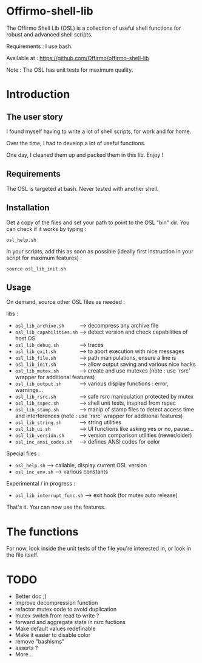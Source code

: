 Offirmo-shell-lib
=================

The Offirmo Shell Lib (OSL) is a collection of useful shell functions for robust and advanced shell scripts.

Requirements : I use bash.

Available at : https://github.com/Offirmo/offirmo-shell-lib

Note : The OSL has unit tests for maximum quality.


Introduction 
============

The user story
--------------
I found myself having to write a lot of shell scripts, for work and for home.

Over the time, I had to develop a lot of useful functions.

One day, I cleaned them up and packed them in this lib. Enjoy !

Requirements
------------
The OSL is targeted at bash. Never tested with another shell.

Installation
------------
Get a copy of the files and set your path to point to the OSL "bin" dir.
You can check if it works by typing :

 `osl_help.sh`
 
In your scripts, add this as soon as possible (ideally first instruction in your script for maximum features) :

 `source osl_lib_init.sh`

Usage
-----

On demand, source other OSL files as needed :

libs :
- `osl_lib_archive.sh     `  --> decompress any archive file
- `osl_lib_capabilities.sh`  --> detect version and check capabilities of host OS
- `osl_lib_debug.sh       `  --> traces
- `osl_lib_exit.sh        `  --> to abort execution with nice messages
- `osl_lib_file.sh        `  --> path manipulations, ensure a line is
- `osl_lib_init.sh        `  --> allow output saving and various nice hacks
- `osl_lib_mutex.sh       `  --> create and use mutexes (note : use 'rsrc' wrapper for additional features)
- `osl_lib_output.sh      `  --> various display functions : error, warnings...
- `osl_lib_rsrc.sh        `  --> safe rsrc manipulation protected by mutex
- `osl_lib_sspec.sh       `  --> shell unit tests, inspired from rspec
- `osl_lib_stamp.sh       `  --> manip of stamp files to detect access time and interferences (note : use 'rsrc' wrapper for additional features)
- `osl_lib_string.sh      `  --> string utilities
- `osl_lib_ui.sh          `  --> UI functions like asking yes or no, pause...
- `osl_lib_version.sh     `  --> version comparison utilities (newer/older)
- `osl_inc_ansi_codes.sh  `  --> defines ANSI codes for color

Special files :
- `osl_help.sh`  --> callable, display current OSL version
- `osl_inc_env.sh`  --> various constants

Experimental / in progress :
- `osl_lib_interrupt_func.sh`  --> exit hook (for mutex auto release)

  
That's it. You can now use the features.


The functions
=============

For now, look inside the unit tests of the file you're interested in, or look in the file itself.

TODO
====

- Better doc ;)
- improve decompression function
- refactor mutex code to avoid duplication
- mutex switch from read to write ?
- forward and aggregate state in rsrc fuctions
- Make default values redefinable
- Make it easier to disable color
- remove "bashisms"
- asserts ?
- More...

